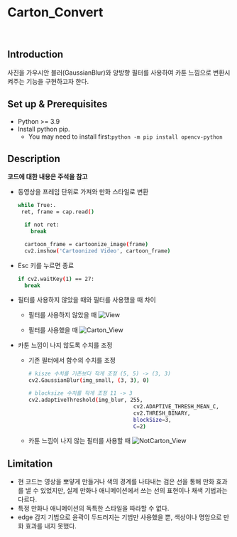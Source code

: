 # Carton_Convert

<br>

## **Introduction**

사진을 가우시안 블러(GaussianBlur)와 양방향 필터를 사용하여 카툰 느낌으로 변환시켜주는 기능을 구현하고자 한다.

## **Set up & Prerequisites**

* Python >= 3.9
* Install python pip.
  * You may need to install first:`python -m pip install opencv-python`

## **Description**
**코드에 대한 내용은 주석을 참고**

* 동영상을 프레임 단위로 가져와 만화 스타일로 변환
  ```bash
  while True:.
   ret, frame = cap.read()

    if not ret:
      break

    cartoon_frame = cartoonize_image(frame)
    cv2.imshow('Cartoonized Video', cartoon_frame)

* Esc 키를 누르면 종료
  ```bash
  if cv2.waitKey(1) == 27:
    break

* 필터를 사용하지 않았을 때와 필터를 사용했을 때 차이
  * 필터를 사용하지 않았을 때
    ![View](https://github.com/limstinger/Carton_Convert/assets/113160281/2d91173c-d75f-4f9a-b1ac-4102b723750a)

  * 필터를 사용했을 때
    ![Carton_View](https://github.com/limstinger/Carton_Convert/assets/113160281/5d1a081c-b741-4e16-b2d4-70aa0396ed2d)

* 카툰 느낌이 나지 않도록 수치를 조정
  * 기존 필터에서 함수의 수치를 조정
    ```bash
    # kisze 수치를 기존보다 작게 조정 (5, 5) -> (3, 3)
    cv2.GaussianBlur(img_small, (3, 3), 0)
    
    # blocksize 수치를 작게 조정 11 -> 3
    cv2.adaptiveThreshold(img_blur, 255,
                                     cv2.ADAPTIVE_THRESH_MEAN_C,
                                     cv2.THRESH_BINARY,
                                     blockSize=3,
                                     C=2)

  * 카툰 느낌이 나지 않는 필터를 사용할 때
    ![NotCarton_View](https://github.com/limstinger/Carton_Convert/assets/113160281/48513bf8-d171-49c9-b178-b2e9571524eb)

## **Limitation**
* 현 코드는 영상을 뽀얗게 만들거나 색의 경계를 나타내는 검은 선을 통해 만화 효과를 낼 수 있었지만, 실제 만화나 애니메이션에서 쓰는 선의 표현이나 채색 기법과는 다르다.<br>
* 특정 만화나 애니메이션의 독특한 스타일을 따라할 수 없다.<br>
* edge 감지 기법으로 윤곽이 두드러지는 기법만 사용했을 뿐, 색상이나 명암으로 만화 효과를 내지 못했다.
